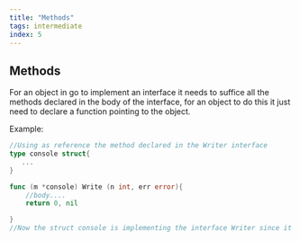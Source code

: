 ```yaml
---
title: "Methods"
tags: intermediate
index: 5
---
```

## Methods

For an object in go to implement an interface it needs to suffice all the methods declared in the body of the interface, for an object to do this it just need to declare a function pointing to the object.

Example:

``` go
//Using as reference the method declared in the Writer interface
type console struct{
   ...
}

func (m *console) Write (n int, err error){
    //body....
    return 0, nil

}
//Now the struct console is implementing the interface Writer since it suffice the interface implementing all methods declared
```
